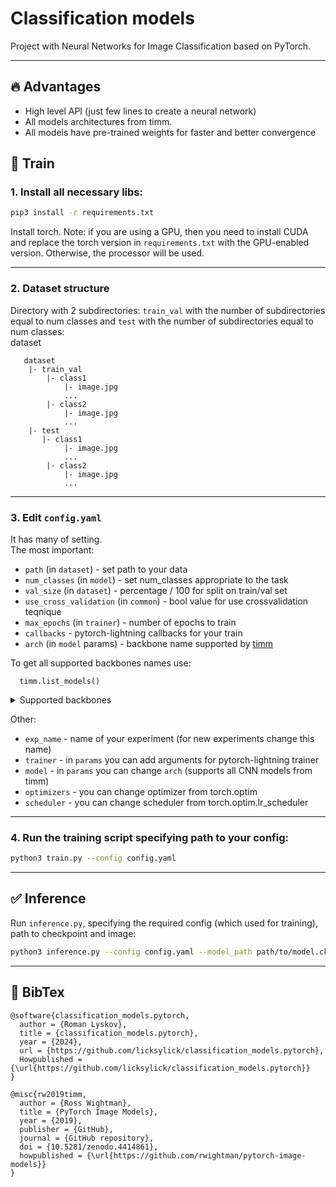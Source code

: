 # Classification models
Project with Neural Networks for Image Classification based on PyTorch. 

-----
## 🔥 Advantages  
* High level API (just few lines to create a neural network)
* All models architectures from timm.
* All models have pre-trained weights for faster and better convergence

## 🚀 Train

### 1. Install all necessary libs:  
  ```sh
  pip3 install -r requirements.txt
  ```

Install torch.
Note: if you are using a GPU, then you need to install CUDA and replace the torch version in `requirements.txt` with the GPU-enabled version.
Otherwise, the processor will be used.

-----
### 2. Dataset structure
Directory with 2 subdirectories: `train_val` with the number of subdirectories equal to num classes and `test` with the number of subdirectories equal to num classes:  
dataset  
 ~~~~
    dataset
     |- train_val
         |- class1
             |- image.jpg
             ...
         |- class2
             |- image.jpg
             ...
     |- test
        |- class1
             |- image.jpg
             ...
         |- class2
             |- image.jpg
             ...
  ~~~~

-----
### 3. Edit `config.yaml`
It has many of setting.  
The most important:
* `path` (in `dataset`) - set path to your data
* `num_classes` (in `model`) - set num_classes appropriate to the task
* `val_size` (in `dataset`) - percentage / 100 for split on train/val set
* `use_cross_validation` (in `common`) - bool value for use crossvalidation teqnique
* `max_epochs` (in `trainer`) - number of epochs to train
* `callbacks` - pytorch-lightning callbacks for your train
*  `arch` (in `model` params) - backbone name supported by [timm](https://github.com/huggingface/pytorch-image-models)
  
To get all supported backbones names use:
```
  timm.list_models()
```
<details>
  <summary>Supported backbones</summary>

| backbone | backbone | backbone | backbone | backbone | backbone | backbone | backbone | backbone |
|----------|----------|----------|----------|----------|----------|----------|----------|----------|
|botnet50ts_256|caformer_b36|caformer_m36|caformer_s18|caformer_s36|cait_m36_384|cait_m48_448|cait_s24_224|cait_s24_384|
|cait_s36_384|cait_xs24_384|cait_xxs24_224|cait_xxs24_384|cait_xxs36_224|cait_xxs36_384|coat_lite_medium|coat_lite_medium_384|coat_lite_mini|
|coat_lite_small|coat_lite_tiny|coat_mini|coat_small|coat_tiny|coatnet_0_224|coatnet_0_rw_224|coatnet_1_224|coatnet_1_rw_224|
|coatnet_2_224|coatnet_2_rw_224|coatnet_3_224|coatnet_3_rw_224|coatnet_4_224|coatnet_5_224|coatnet_bn_0_rw_224|coatnet_nano_cc_224|coatnet_nano_rw_224|
|coatnet_pico_rw_224|coatnet_rmlp_0_rw_224|coatnet_rmlp_1_rw2_224|coatnet_rmlp_1_rw_224|coatnet_rmlp_2_rw_224|coatnet_rmlp_2_rw_384|coatnet_rmlp_3_rw_224|coatnet_rmlp_nano_rw_224|coatnext_nano_rw_224|
|convformer_b36|convformer_m36|convformer_s18|convformer_s36|convit_base|convit_small|convit_tiny|convmixer_768_32|convmixer_1024_20_ks9_p14|
|convmixer_1536_20|convnext_atto|convnext_atto_ols|convnext_base|convnext_femto|convnext_femto_ols|convnext_large|convnext_large_mlp|convnext_nano|
|convnext_nano_ols|convnext_pico|convnext_pico_ols|convnext_small|convnext_tiny|convnext_tiny_hnf|convnext_xlarge|convnext_xxlarge|convnextv2_atto|
|convnextv2_base|convnextv2_femto|convnextv2_huge|convnextv2_large|convnextv2_nano|convnextv2_pico|convnextv2_small|convnextv2_tiny|crossvit_9_240|
|crossvit_9_dagger_240|crossvit_15_240|crossvit_15_dagger_240|crossvit_15_dagger_408|crossvit_18_240|crossvit_18_dagger_240|crossvit_18_dagger_408|crossvit_base_240|crossvit_small_240|
|crossvit_tiny_240|cs3darknet_focus_l|cs3darknet_focus_m|cs3darknet_focus_s|cs3darknet_focus_x|cs3darknet_l|cs3darknet_m|cs3darknet_s|cs3darknet_x|
|cs3edgenet_x|cs3se_edgenet_x|cs3sedarknet_l|cs3sedarknet_x|cs3sedarknet_xdw|cspdarknet53|cspresnet50|cspresnet50d|cspresnet50w|
|cspresnext50|darknet17|darknet21|darknet53|darknetaa53|davit_base|davit_giant|davit_huge|davit_large|
|davit_small|davit_tiny|deit3_base_patch16_224|deit3_base_patch16_384|deit3_huge_patch14_224|deit3_large_patch16_224|deit3_large_patch16_384|deit3_medium_patch16_224|deit3_small_patch16_224|
|deit3_small_patch16_384|deit_base_distilled_patch16_224|deit_base_distilled_patch16_384|deit_base_patch16_224|deit_base_patch16_384|deit_small_distilled_patch16_224|deit_small_patch16_224|deit_tiny_distilled_patch16_224|deit_tiny_patch16_224|
|densenet121|densenet161|densenet169|densenet201|densenet264d|densenetblur121d|dla34|dla46_c|dla46x_c|
|dla60|dla60_res2net|dla60_res2next|dla60x|dla60x_c|dla102|dla102x|dla102x2|dla169|
|dm_nfnet_f0|dm_nfnet_f1|dm_nfnet_f2|dm_nfnet_f3|dm_nfnet_f4|dm_nfnet_f5|dm_nfnet_f6|dpn48b|dpn68|
|dpn68b|dpn92|dpn98|dpn107|dpn131|eca_botnext26ts_256|eca_halonext26ts|eca_nfnet_l0|eca_nfnet_l1|
|eca_nfnet_l2|eca_nfnet_l3|eca_resnet33ts|eca_resnext26ts|eca_vovnet39b|ecaresnet26t|ecaresnet50d|ecaresnet50d_pruned|ecaresnet50t|
|ecaresnet101d|ecaresnet101d_pruned|ecaresnet200d|ecaresnet269d|ecaresnetlight|ecaresnext26t_32x4d|ecaresnext50t_32x4d|edgenext_base|edgenext_small|
|edgenext_small_rw|edgenext_x_small|edgenext_xx_small|efficientformer_l1|efficientformer_l3|efficientformer_l7|efficientformerv2_l|efficientformerv2_s0|efficientformerv2_s1|
|efficientformerv2_s2|efficientnet_b0|efficientnet_b0_g8_gn|efficientnet_b0_g16_evos|efficientnet_b0_gn|efficientnet_b1|efficientnet_b1_pruned|efficientnet_b2|efficientnet_b2_pruned|
|efficientnet_b3|efficientnet_b3_g8_gn|efficientnet_b3_gn|efficientnet_b3_pruned|efficientnet_b4|efficientnet_b5|efficientnet_b6|efficientnet_b7|efficientnet_b8|
|efficientnet_cc_b0_4e|efficientnet_cc_b0_8e|efficientnet_cc_b1_8e|efficientnet_el|efficientnet_el_pruned|efficientnet_em|efficientnet_es|efficientnet_es_pruned|efficientnet_l2|
|efficientnet_lite0|efficientnet_lite1|efficientnet_lite2|efficientnet_lite3|efficientnet_lite4|efficientnetv2_l|efficientnetv2_m|efficientnetv2_rw_m|efficientnetv2_rw_s|
|efficientnetv2_rw_t|efficientnetv2_s|efficientnetv2_xl|efficientvit_b0|efficientvit_b1|efficientvit_b2|efficientvit_b3|efficientvit_l1|efficientvit_l2|
|efficientvit_l3|efficientvit_m0|efficientvit_m1|efficientvit_m2|efficientvit_m3|efficientvit_m4|efficientvit_m5|ese_vovnet19b_dw|ese_vovnet19b_slim|
|ese_vovnet19b_slim_dw|ese_vovnet39b|ese_vovnet39b_evos|ese_vovnet57b|ese_vovnet99b|eva02_base_patch14_224|eva02_base_patch14_448|eva02_base_patch16_clip_224|eva02_enormous_patch14_clip_224|
|eva02_large_patch14_224|eva02_large_patch14_448|eva02_large_patch14_clip_224|eva02_large_patch14_clip_336|eva02_small_patch14_224|eva02_small_patch14_336|eva02_tiny_patch14_224|eva02_tiny_patch14_336|eva_giant_patch14_224|
|eva_giant_patch14_336|eva_giant_patch14_560|eva_giant_patch14_clip_224|eva_large_patch14_196|eva_large_patch14_336|fastvit_ma36|fastvit_s12|fastvit_sa12|fastvit_sa24|
|fastvit_sa36|fastvit_t8|fastvit_t12|fbnetc_100|fbnetv3_b|fbnetv3_d|fbnetv3_g|flexivit_base|flexivit_large|
|flexivit_small|focalnet_base_lrf|focalnet_base_srf|focalnet_huge_fl3|focalnet_huge_fl4|focalnet_large_fl3|focalnet_large_fl4|focalnet_small_lrf|focalnet_small_srf|
|focalnet_tiny_lrf|focalnet_tiny_srf|focalnet_xlarge_fl3|focalnet_xlarge_fl4|gc_efficientnetv2_rw_t|gcresnet33ts|gcresnet50t|gcresnext26ts|gcresnext50ts|
|gcvit_base|gcvit_small|gcvit_tiny|gcvit_xtiny|gcvit_xxtiny|gernet_l|gernet_m|gernet_s|ghostnet_050|
|ghostnet_100|ghostnet_130|ghostnetv2_100|ghostnetv2_130|ghostnetv2_160|gmixer_12_224|gmixer_24_224|gmlp_b16_224|gmlp_s16_224|
|gmlp_ti16_224|halo2botnet50ts_256|halonet26t|halonet50ts|halonet_h1|haloregnetz_b|hardcorenas_a|hardcorenas_b|hardcorenas_c|
|hardcorenas_d|hardcorenas_e|hardcorenas_f|hrnet_w18|hrnet_w18_small|hrnet_w18_small_v2|hrnet_w18_ssld|hrnet_w30|hrnet_w32|
|hrnet_w40|hrnet_w44|hrnet_w48|hrnet_w48_ssld|hrnet_w64|inception_next_base|inception_next_small|inception_next_tiny|inception_resnet_v2|
|inception_v3|inception_v4|lambda_resnet26rpt_256|lambda_resnet26t|lambda_resnet50ts|lamhalobotnet50ts_256|lcnet_035|lcnet_050|lcnet_075|
|lcnet_100|lcnet_150|legacy_senet154|legacy_seresnet18|legacy_seresnet34|legacy_seresnet50|legacy_seresnet101|legacy_seresnet152|legacy_seresnext26_32x4d|
|legacy_seresnext50_32x4d|legacy_seresnext101_32x4d|legacy_xception|levit_128|levit_128s|levit_192|levit_256|levit_256d|levit_384|
|levit_384_s8|levit_512|levit_512_s8|levit_512d|levit_conv_128|levit_conv_128s|levit_conv_192|levit_conv_256|levit_conv_256d|
|levit_conv_384|levit_conv_384_s8|levit_conv_512|levit_conv_512_s8|levit_conv_512d|maxvit_base_tf_224|maxvit_base_tf_384|maxvit_base_tf_512|maxvit_large_tf_224|
|maxvit_large_tf_384|maxvit_large_tf_512|maxvit_nano_rw_256|maxvit_pico_rw_256|maxvit_rmlp_base_rw_224|maxvit_rmlp_base_rw_384|maxvit_rmlp_nano_rw_256|maxvit_rmlp_pico_rw_256|maxvit_rmlp_small_rw_224|
|maxvit_rmlp_small_rw_256|maxvit_rmlp_tiny_rw_256|maxvit_small_tf_224|maxvit_small_tf_384|maxvit_small_tf_512|maxvit_tiny_pm_256|maxvit_tiny_rw_224|maxvit_tiny_rw_256|maxvit_tiny_tf_224|
|maxvit_tiny_tf_384|maxvit_tiny_tf_512|maxvit_xlarge_tf_224|maxvit_xlarge_tf_384|maxvit_xlarge_tf_512|maxxvit_rmlp_nano_rw_256|maxxvit_rmlp_small_rw_256|maxxvit_rmlp_tiny_rw_256|maxxvitv2_nano_rw_256|
|maxxvitv2_rmlp_base_rw_224|maxxvitv2_rmlp_base_rw_384|maxxvitv2_rmlp_large_rw_224|mixer_b16_224|mixer_b32_224|mixer_l16_224|mixer_l32_224|mixer_s16_224|mixer_s32_224|
|mixnet_l|mixnet_m|mixnet_s|mixnet_xl|mixnet_xxl|mnasnet_050|mnasnet_075|mnasnet_100|mnasnet_140|
|mnasnet_small|mobilenetv2_035|mobilenetv2_050|mobilenetv2_075|mobilenetv2_100|mobilenetv2_110d|mobilenetv2_120d|mobilenetv2_140|mobilenetv3_large_075|
|mobilenetv3_large_100|mobilenetv3_rw|mobilenetv3_small_050|mobilenetv3_small_075|mobilenetv3_small_100|mobileone_s0|mobileone_s1|mobileone_s2|mobileone_s3|
|mobileone_s4|mobilevit_s|mobilevit_xs|mobilevit_xxs|mobilevitv2_050|mobilevitv2_075|mobilevitv2_100|mobilevitv2_125|mobilevitv2_150|
|mobilevitv2_175|mobilevitv2_200|mvitv2_base|mvitv2_base_cls|mvitv2_huge_cls|mvitv2_large|mvitv2_large_cls|mvitv2_small|mvitv2_small_cls|
|mvitv2_tiny|nasnetalarge|nest_base|nest_base_jx|nest_small|nest_small_jx|nest_tiny|nest_tiny_jx|nf_ecaresnet26|
|nf_ecaresnet50|nf_ecaresnet101|nf_regnet_b0|nf_regnet_b1|nf_regnet_b2|nf_regnet_b3|nf_regnet_b4|nf_regnet_b5|nf_resnet26|
|nf_resnet50|nf_resnet101|nf_seresnet26|nf_seresnet50|nf_seresnet101|nfnet_f0|nfnet_f1|nfnet_f2|nfnet_f3|
|nfnet_f4|nfnet_f5|nfnet_f6|nfnet_f7|nfnet_l0|pit_b_224|pit_b_distilled_224|pit_s_224|pit_s_distilled_224|
|pit_ti_224|pit_ti_distilled_224|pit_xs_224|pit_xs_distilled_224|pnasnet5large|poolformer_m36|poolformer_m48|poolformer_s12|poolformer_s24|
|poolformer_s36|poolformerv2_m36|poolformerv2_m48|poolformerv2_s12|poolformerv2_s24|poolformerv2_s36|pvt_v2_b0|pvt_v2_b1|pvt_v2_b2|
|pvt_v2_b2_li|pvt_v2_b3|pvt_v2_b4|pvt_v2_b5|regnetv_040|regnetv_064|regnetx_002|regnetx_004|regnetx_004_tv|
|regnetx_006|regnetx_008|regnetx_016|regnetx_032|regnetx_040|regnetx_064|regnetx_080|regnetx_120|regnetx_160|
|regnetx_320|regnety_002|regnety_004|regnety_006|regnety_008|regnety_008_tv|regnety_016|regnety_032|regnety_040|
|regnety_040_sgn|regnety_064|regnety_080|regnety_080_tv|regnety_120|regnety_160|regnety_320|regnety_640|regnety_1280|
|regnety_2560|regnetz_005|regnetz_040|regnetz_040_h|regnetz_b16|regnetz_b16_evos|regnetz_c16|regnetz_c16_evos|regnetz_d8|
|regnetz_d8_evos|regnetz_d32|regnetz_e8|repghostnet_050|repghostnet_058|repghostnet_080|repghostnet_100|repghostnet_111|repghostnet_130|
|repghostnet_150|repghostnet_200|repvgg_a0|repvgg_a1|repvgg_a2|repvgg_b0|repvgg_b1|repvgg_b1g4|repvgg_b2|
|repvgg_b2g4|repvgg_b3|repvgg_b3g4|repvgg_d2se|repvit_m0_9|repvit_m1|repvit_m1_0|repvit_m1_1|repvit_m1_5|
|repvit_m2|repvit_m2_3|repvit_m3|res2net50_14w_8s|res2net50_26w_4s|res2net50_26w_6s|res2net50_26w_8s|res2net50_48w_2s|res2net50d|
|res2net101_26w_4s|res2net101d|res2next50|resmlp_12_224|resmlp_24_224|resmlp_36_224|resmlp_big_24_224|resnest14d|resnest26d|
|resnest50d|resnest50d_1s4x24d|resnest50d_4s2x40d|resnest101e|resnest200e|resnest269e|resnet10t|resnet14t|resnet18|
|resnet18d|resnet26|resnet26d|resnet26t|resnet32ts|resnet33ts|resnet34|resnet34d|resnet50|
|resnet50_gn|resnet50c|resnet50d|resnet50s|resnet50t|resnet51q|resnet61q|resnet101|resnet101c|
|resnet101d|resnet101s|resnet152|resnet152c|resnet152d|resnet152s|resnet200|resnet200d|resnetaa34d|
|resnetaa50|resnetaa50d|resnetaa101d|resnetblur18|resnetblur50|resnetblur50d|resnetblur101d|resnetrs50|resnetrs101|
|resnetrs152|resnetrs200|resnetrs270|resnetrs350|resnetrs420|resnetv2_50|resnetv2_50d|resnetv2_50d_evos|resnetv2_50d_frn|
|resnetv2_50d_gn|resnetv2_50t|resnetv2_50x1_bit|resnetv2_50x3_bit|resnetv2_101|resnetv2_101d|resnetv2_101x1_bit|resnetv2_101x3_bit|resnetv2_152|
|resnetv2_152d|resnetv2_152x2_bit|resnetv2_152x4_bit|resnext26ts|resnext50_32x4d|resnext50d_32x4d|resnext101_32x4d|resnext101_32x8d|resnext101_32x16d|
|resnext101_32x32d|resnext101_64x4d|rexnet_100|rexnet_130|rexnet_150|rexnet_200|rexnet_300|rexnetr_100|rexnetr_130|
|rexnetr_150|rexnetr_200|rexnetr_300|samvit_base_patch16|samvit_base_patch16_224|samvit_huge_patch16|samvit_large_patch16|sebotnet33ts_256|sedarknet21|
|sehalonet33ts|selecsls42|selecsls42b|selecsls60|selecsls60b|selecsls84|semnasnet_050|semnasnet_075|semnasnet_100|
|semnasnet_140|senet154|sequencer2d_l|sequencer2d_m|sequencer2d_s|seresnet18|seresnet33ts|seresnet34|seresnet50|
|seresnet50t|seresnet101|seresnet152|seresnet152d|seresnet200d|seresnet269d|seresnetaa50d|seresnext26d_32x4d|seresnext26t_32x4d|
|seresnext26ts|seresnext50_32x4d|seresnext101_32x4d|seresnext101_32x8d|seresnext101_64x4d|seresnext101d_32x8d|seresnextaa101d_32x8d|seresnextaa201d_32x8d|skresnet18|
|skresnet34|skresnet50|skresnet50d|skresnext50_32x4d|spnasnet_100|swin_base_patch4_window7_224|swin_base_patch4_window12_384|swin_large_patch4_window7_224|swin_large_patch4_window12_384|
|swin_s3_base_224|swin_s3_small_224|swin_s3_tiny_224|swin_small_patch4_window7_224|swin_tiny_patch4_window7_224|swinv2_base_window8_256|swinv2_base_window12_192|swinv2_base_window12to16_192to256|swinv2_base_window12to24_192to384|
|swinv2_base_window16_256|swinv2_cr_base_224|swinv2_cr_base_384|swinv2_cr_base_ns_224|swinv2_cr_giant_224|swinv2_cr_giant_384|swinv2_cr_huge_224|swinv2_cr_huge_384|swinv2_cr_large_224|
|swinv2_cr_large_384|swinv2_cr_small_224|swinv2_cr_small_384|swinv2_cr_small_ns_224|swinv2_cr_small_ns_256|swinv2_cr_tiny_224|swinv2_cr_tiny_384|swinv2_cr_tiny_ns_224|swinv2_large_window12_192|
|swinv2_large_window12to16_192to256|swinv2_large_window12to24_192to384|swinv2_small_window8_256|swinv2_small_window16_256|swinv2_tiny_window8_256|swinv2_tiny_window16_256|tf_efficientnet_b0|tf_efficientnet_b1|tf_efficientnet_b2|
|tf_efficientnet_b3|tf_efficientnet_b4|tf_efficientnet_b5|tf_efficientnet_b6|tf_efficientnet_b7|tf_efficientnet_b8|tf_efficientnet_cc_b0_4e|tf_efficientnet_cc_b0_8e|tf_efficientnet_cc_b1_8e|
|tf_efficientnet_el|tf_efficientnet_em|tf_efficientnet_es|tf_efficientnet_l2|tf_efficientnet_lite0|tf_efficientnet_lite1|tf_efficientnet_lite2|tf_efficientnet_lite3|tf_efficientnet_lite4|
|tf_efficientnetv2_b0|tf_efficientnetv2_b1|tf_efficientnetv2_b2|tf_efficientnetv2_b3|tf_efficientnetv2_l|tf_efficientnetv2_m|tf_efficientnetv2_s|tf_efficientnetv2_xl|tf_mixnet_l|
|tf_mixnet_m|tf_mixnet_s|tf_mobilenetv3_large_075|tf_mobilenetv3_large_100|tf_mobilenetv3_large_minimal_100|tf_mobilenetv3_small_075|tf_mobilenetv3_small_100|tf_mobilenetv3_small_minimal_100|tiny_vit_5m_224|
|tiny_vit_11m_224|tiny_vit_21m_224|tiny_vit_21m_384|tiny_vit_21m_512|tinynet_a|tinynet_b|tinynet_c|tinynet_d|tinynet_e|
|tnt_b_patch16_224|tnt_s_patch16_224|tresnet_l|tresnet_m|tresnet_v2_l|tresnet_xl|twins_pcpvt_base|twins_pcpvt_large|twins_pcpvt_small|
|twins_svt_base|twins_svt_large|twins_svt_small|vgg11|vgg11_bn|vgg13|vgg13_bn|vgg16|vgg16_bn|
|vgg19|vgg19_bn|visformer_small|visformer_tiny|vit_base_patch8_224|vit_base_patch14_dinov2|vit_base_patch14_reg4_dinov2|vit_base_patch16_18x2_224|vit_base_patch16_224|
|vit_base_patch16_224_miil|vit_base_patch16_384|vit_base_patch16_clip_224|vit_base_patch16_clip_384|vit_base_patch16_clip_quickgelu_224|vit_base_patch16_gap_224|vit_base_patch16_plus_240|vit_base_patch16_reg8_gap_256|vit_base_patch16_rpn_224|
|vit_base_patch16_siglip_224|vit_base_patch16_siglip_256|vit_base_patch16_siglip_384|vit_base_patch16_siglip_512|vit_base_patch16_xp_224|vit_base_patch32_224|vit_base_patch32_384|vit_base_patch32_clip_224|vit_base_patch32_clip_256|
|vit_base_patch32_clip_384|vit_base_patch32_clip_448|vit_base_patch32_clip_quickgelu_224|vit_base_patch32_plus_256|vit_base_r26_s32_224|vit_base_r50_s16_224|vit_base_r50_s16_384|vit_base_resnet26d_224|vit_base_resnet50d_224|
|vit_giant_patch14_224|vit_giant_patch14_clip_224|vit_giant_patch14_dinov2|vit_giant_patch14_reg4_dinov2|vit_giant_patch16_gap_224|vit_gigantic_patch14_224|vit_gigantic_patch14_clip_224|vit_huge_patch14_224|vit_huge_patch14_clip_224|
|vit_huge_patch14_clip_336|vit_huge_patch14_clip_378|vit_huge_patch14_clip_quickgelu_224|vit_huge_patch14_clip_quickgelu_378|vit_huge_patch14_gap_224|vit_huge_patch14_xp_224|vit_huge_patch16_gap_448|vit_large_patch14_224|vit_large_patch14_clip_224|
|vit_large_patch14_clip_336|vit_large_patch14_clip_quickgelu_224|vit_large_patch14_clip_quickgelu_336|vit_large_patch14_dinov2|vit_large_patch14_reg4_dinov2|vit_large_patch14_xp_224|vit_large_patch16_224|vit_large_patch16_384|vit_large_patch16_siglip_256|
|vit_large_patch16_siglip_384|vit_large_patch32_224|vit_large_patch32_384|vit_large_r50_s32_224|vit_large_r50_s32_384|vit_medium_patch16_gap_240|vit_medium_patch16_gap_256|vit_medium_patch16_gap_384|vit_medium_patch16_reg4_256|
|vit_medium_patch16_reg4_gap_256|vit_relpos_base_patch16_224|vit_relpos_base_patch16_cls_224|vit_relpos_base_patch16_clsgap_224|vit_relpos_base_patch16_plus_240|vit_relpos_base_patch16_rpn_224|vit_relpos_base_patch32_plus_rpn_256|vit_relpos_medium_patch16_224|vit_relpos_medium_patch16_cls_224|
|vit_relpos_medium_patch16_rpn_224|vit_relpos_small_patch16_224|vit_relpos_small_patch16_rpn_224|vit_small_patch8_224|vit_small_patch14_dinov2|vit_small_patch14_reg4_dinov2|vit_small_patch16_18x2_224|vit_small_patch16_36x1_224|vit_small_patch16_224|
|vit_small_patch16_384|vit_small_patch32_224|vit_small_patch32_384|vit_small_r26_s32_224|vit_small_r26_s32_384|vit_small_resnet26d_224|vit_small_resnet50d_s16_224|vit_so400m_patch14_siglip_224|vit_so400m_patch14_siglip_384|
|vit_srelpos_medium_patch16_224|vit_srelpos_small_patch16_224|vit_tiny_patch16_224|vit_tiny_patch16_384|vit_tiny_r_s16_p8_224|vit_tiny_r_s16_p8_384|volo_d1_224|volo_d1_384|volo_d2_224|
|volo_d2_384|volo_d3_224|volo_d3_448|volo_d4_224|volo_d4_448|volo_d5_224|volo_d5_448|volo_d5_512|vovnet39a|
|vovnet57a|wide_resnet50_2|wide_resnet101_2|xception41|xception41p|xception65|xception65p|xception71|xcit_large_24_p8_224|
|xcit_large_24_p8_384|xcit_large_24_p16_224|xcit_large_24_p16_384|xcit_medium_24_p8_224|xcit_medium_24_p8_384|xcit_medium_24_p16_224|xcit_medium_24_p16_384|xcit_nano_12_p8_224|xcit_nano_12_p8_384|
|xcit_nano_12_p16_224|xcit_nano_12_p16_384|xcit_small_12_p8_224|xcit_small_12_p8_384|xcit_small_12_p16_224|xcit_small_12_p16_384|xcit_small_24_p8_224|xcit_small_24_p8_384|xcit_small_24_p16_224|
|xcit_small_24_p16_384|xcit_tiny_12_p8_224|xcit_tiny_12_p8_384|xcit_tiny_12_p16_224|xcit_tiny_12_p16_384|xcit_tiny_24_p8_224|xcit_tiny_24_p8_384|xcit_tiny_24_p16_224|xcit_tiny_24_p16_384|

</details>


Other:
* `exp_name` - name of your experiment (for new experiments change this name) 
* `trainer` - in `params` you can add arguments for pytorch-lightning trainer
* `model` - in `params` you can change `arch` (supports all CNN models from timm)
* `optimizers` - you can change optimizer from torch.optim
* `scheduler` - you can change scheduler from torch.optim.lr_scheduler
-----

### 4. Run the training script specifying path to your config:

```sh
python3 train.py --config config.yaml
  ```

-----
## ✅ Inference
Run `inference.py`, specifying the required config (which used for training), path to checkpoint and image:
  ```sh
  python3 inference.py --config config.yaml --model_path path/to/model.ckpt --image path/to/image.jpg
  ```
-----
## 📝 BibTex
```
@software{classification_models.pytorch,
  author = {Roman Lyskov},
  title = {classification_models.pytorch},
  year = {2024},
  url = {https://github.com/licksylick/classification_models.pytorch},
  Howpublished = {\url{https://github.com/licksylick/classification_models.pytorch}}
}
```

```
@misc{rw2019timm,
  author = {Ross Wightman},
  title = {PyTorch Image Models},
  year = {2019},
  publisher = {GitHub},
  journal = {GitHub repository},
  doi = {10.5281/zenodo.4414861},
  howpublished = {\url{https://github.com/rwightman/pytorch-image-models}}
}
```


